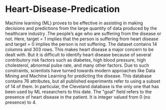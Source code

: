 # Heart-Disease-Predication
Machine learning (ML) proves to be effective in assisting in making decisions and predictions from the large quantity of data produced by the healthcare industry .The people’s age who are suffering from the disease or not. Here, target = 1 implies that the person is suffering from heart disease and target = 0 implies the person is not suffering. The dataset contains 14 columns and 303 rows.
This makes heart disease a major concern to be dealt with. But it is difficult to identify heart disease because of several contributory risk factors such as diabetes, high blood pressure, high cholesterol, abnormal pulse rate, and many other factors. Due to such constraints, scientists have turned towards modern approaches like Data Mining and Machine Learning for predicting the disease.
This database contains 76 attributes, but all published experiments refer to using a subset of 14 of them. In particular, the Cleveland database is the only one that has been used by ML researchers to
this date. The "goal" field refers to the presence of heart disease in the patient. It is integer valued from 0 (no presence) to 4.
